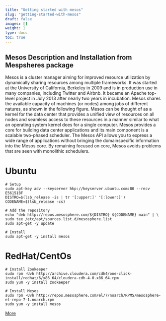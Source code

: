 ```yaml
---
title: "Getting started with mesos"
slug: "getting-started-with-mesos"
draft: false
images: []
weight: 1
type: docs
toc: true
---
```


## Mesos Description and Installation from Mespsheres package
Mesos is a cluster manager aiming for improved resource utilization by dynamically
sharing resources among multiple frameworks. It was started at the University of
California, Berkeley in 2009 and is in production use in many companies, including
Twitter and Airbnb. It became an Apache top-level project in July 2013 after nearly
two years in incubation.
Mesos shares the available capacity of machines (or nodes) among jobs of different
natures, as shown in the following figure. Mesos can be thought of as a kernel
for the data center that provides a unified view of resources on all nodes and
seamless access to these resources in a manner similar to what an operating system
kernel does for a single computer. Mesos provides a core for building data center
applications and its main component is a scalable two-phased scheduler. The Mesos
API allows you to express a wide range of applications without bringing the domainspecific
information into the Mesos core. By remaining focused on core, Mesos
avoids problems that are seen with monolithic schedulers.

# Ubuntu
    
    # Setup
    sudo apt-key adv --keyserver hkp://keyserver.ubuntu.com:80 --recv E56151BF
    DISTRO=$(lsb_release -is | tr '[:upper:]' '[:lower:]')
    CODENAME=$(lsb_release -cs)
    
    # Add the repository
    echo "deb http://repos.mesosphere.com/${DISTRO} ${CODENAME} main" | \
    sudo tee /etc/apt/sources.list.d/mesosphere.list
    sudo apt-get -y update
    
    # Install
    sudo apt-get -y install mesos

# RedHat/CentOs

    # Install Zookeeper
    sudo rpm -Uvh http://archive.cloudera.com/cdh4/one-click-install/redhat/6/x86_64/cloudera-cdh-4-0.x86_64.rpm
    sudo yum -y install zookeeper

    # Install Mesos
    sudo rpm -Uvh http://repos.mesosphere.com/el/7/noarch/RPMS/mesosphere-el-repo-7-1.noarch.rpm
    sudo yum -y install mesos
    
[More](https://open.mesosphere.com/getting-started/install/)



